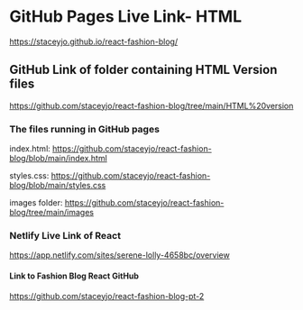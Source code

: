 # GitHub Pages Live Link- HTML

https://staceyjo.github.io/react-fashion-blog/

## GitHub Link of folder containing HTML Version files

https://github.com/staceyjo/react-fashion-blog/tree/main/HTML%20version


### The files running in GitHub pages

index.html: https://github.com/staceyjo/react-fashion-blog/blob/main/index.html

styles.css: https://github.com/staceyjo/react-fashion-blog/blob/main/styles.css

images folder: https://github.com/staceyjo/react-fashion-blog/tree/main/images




### Netlify Live Link of React
https://app.netlify.com/sites/serene-lolly-4658bc/overview

#### Link to Fashion Blog React GitHub 
https://github.com/staceyjo/react-fashion-blog-pt-2
